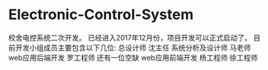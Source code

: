 # Electronic-Control-System
校舍电控系统二次开发。
已经进入2017年12月份，项目开发可以正式启动了。
目前开发小组成员主要包含以下几位:
总设计师  沈主任
系统分析及设计师 马老师
web应用后端开发 罗工程师 还有一位空缺
web应用前端开发 杨工程师 徐工程师
